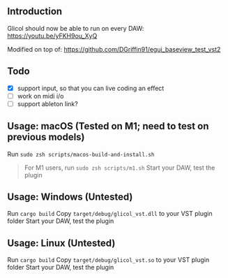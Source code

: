 ## Introduction

Glicol should now be able to run on every DAW:
https://youtu.be/yFKH9ou_XyQ

Modified on top of:
https://github.com/DGriffin91/egui_baseview_test_vst2

## Todo

- [x] support input, so that you can live coding an effect
- [ ] work on midi i/o
- [ ] support ableton link?

## Usage: macOS (Tested on M1; need to test on previous models)
Run `sudo zsh scripts/macos-build-and-install.sh`
> For M1 users, run `sudo zsh scripts/m1.sh`
Start your DAW, test the plugin

## Usage: Windows (Untested)
Run `cargo build`
Copy `target/debug/glicol_vst.dll` to your VST plugin folder
Start your DAW, test the plugin

## Usage: Linux (Untested)
Run `cargo build`
Copy `target/debug/glicol_vst.so` to your VST plugin folder
Start your DAW, test the plugin